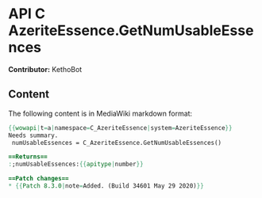 # API C AzeriteEssence.GetNumUsableEssences

**Contributor:** KethoBot

## Content

The following content is in MediaWiki markdown format:

```mediawiki
{{wowapi|t=a|namespace=C_AzeriteEssence|system=AzeriteEssence}}
Needs summary.
 numUsableEssences = C_AzeriteEssence.GetNumUsableEssences()

==Returns==
:;numUsableEssences:{{apitype|number}}

==Patch changes==
* {{Patch 8.3.0|note=Added. (Build 34601 May 29 2020)}}
```